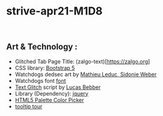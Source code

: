 # strive-apr21-M1D8

<br>

## Art & Technology :

 - Glitched Tab Page Title: (zalgo-text)[https://zalgo.org]
 - CSS library: [Bootstrap 5](https://www.getbootstrap.com)
 - Watchdogs dedsec art by [Mathieu Leduc, Sidonie Weber](https://www.behance.net/gallery/47393655/Watch_Dogs-2-DEDSEC-Video) 
 - Watchdogs font [font](https://www.urbanfonts.com/fonts/HACKED.font) 
 - [Text Glitch](https://codepen.io/lbebber/pen/ypgql) script by [Lucas Bebber](http://lbebber.github.io) 
 - Library (Dependency): [jquery](https://www.jquery.com)  
 - [HTML5 Palette Color Picker](https://www.jqueryscript.net/other/Flat-HTML5-Palette-Color-Picker-For-jQuery-colorPick-js.html)
 - [tooltip tour](https://www.cssscript.com/guided-tours-tooltip-sequence/)
